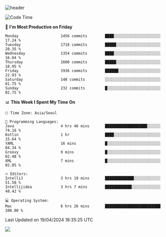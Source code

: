 ![header](https://capsule-render.vercel.app/api?type=Egg&color=timeAuto&height=300&section=header&text=PoPo&fontSize=90&animation=fadeIn)

  <!--START_SECTION:waka-->
![Code Time](http://img.shields.io/badge/Code%20Time-1%2C568%20hrs%2033%20mins-blue)

📅 **I'm Most Productive on Friday** 

```text
Monday                   1456 commits        ████░░░░░░░░░░░░░░░░░░░░░   17.24 % 
Tuesday                  1718 commits        █████░░░░░░░░░░░░░░░░░░░░   20.35 % 
Wednesday                1354 commits        ████░░░░░░░░░░░░░░░░░░░░░   16.04 % 
Thursday                 1600 commits        █████░░░░░░░░░░░░░░░░░░░░   18.95 % 
Friday                   1936 commits        ██████░░░░░░░░░░░░░░░░░░░   22.93 % 
Saturday                 148 commits         ░░░░░░░░░░░░░░░░░░░░░░░░░   01.75 % 
Sunday                   232 commits         █░░░░░░░░░░░░░░░░░░░░░░░░   02.75 % 
```


📊 **This Week I Spent My Time On** 

```text
🕑︎ Time Zone: Asia/Seoul

💬 Programming Languages: 
Java                     4 hrs 46 mins       ███████████████████░░░░░░   74.16 % 
Kotlin                   1 hr                ████░░░░░░░░░░░░░░░░░░░░░   15.64 % 
YAML                     16 mins             █░░░░░░░░░░░░░░░░░░░░░░░░   04.34 % 
Groovy                   9 mins              █░░░░░░░░░░░░░░░░░░░░░░░░   02.48 % 
XML                      7 mins              █░░░░░░░░░░░░░░░░░░░░░░░░   02.05 % 

🔥 Editors: 
IntelliJ                 3 hrs 19 mins       █████████████░░░░░░░░░░░░   51.58 % 
Intellijidea             3 hrs 7 mins        ████████████░░░░░░░░░░░░░   48.42 % 

💻 Operating System: 
Mac                      6 hrs 26 mins       █████████████████████████   100.00 % 
```


 Last Updated on 19/04/2024 18:35:25 UTC
<!--END_SECTION:waka-->



<img src="https://capsule-render.vercel.app/api?type=Egg&color=timeAuto&height=300&section=footer&text=PoPo&fontSize=90&animation=fadeIn&reversal=true" />
